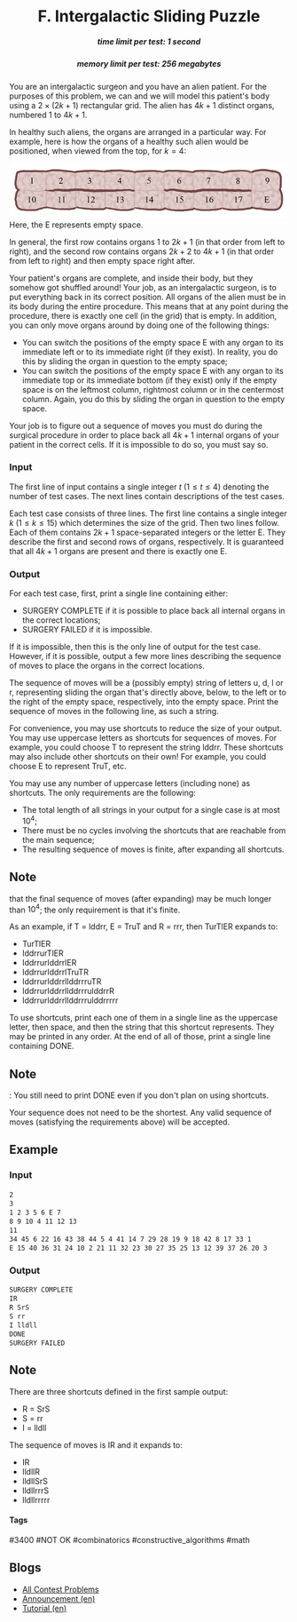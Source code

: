 <h1 style='text-align: center;'> F. Intergalactic Sliding Puzzle</h1>

<h5 style='text-align: center;'>time limit per test: 1 second</h5>
<h5 style='text-align: center;'>memory limit per test: 256 megabytes</h5>

You are an intergalactic surgeon and you have an alien patient. For the purposes of this problem, we can and we will model this patient's body using a $2 \times (2k + 1)$ rectangular grid. The alien has $4k + 1$ distinct organs, numbered $1$ to $4k + 1$.

In healthy such aliens, the organs are arranged in a particular way. For example, here is how the organs of a healthy such alien would be positioned, when viewed from the top, for $k = 4$:

 ![](images/40236c5ec3cfadb3e0a76c1d5f5e8c2a343a993f.png) Here, the E represents empty space. 

In general, the first row contains organs $1$ to $2k + 1$ (in that order from left to right), and the second row contains organs $2k + 2$ to $4k + 1$ (in that order from left to right) and then empty space right after. 

Your patient's organs are complete, and inside their body, but they somehow got shuffled around! Your job, as an intergalactic surgeon, is to put everything back in its correct position. All organs of the alien must be in its body during the entire procedure. This means that at any point during the procedure, there is exactly one cell (in the grid) that is empty. In addition, you can only move organs around by doing one of the following things:

* You can switch the positions of the empty space E with any organ to its immediate left or to its immediate right (if they exist). In reality, you do this by sliding the organ in question to the empty space;
* You can switch the positions of the empty space E with any organ to its immediate top or its immediate bottom (if they exist) only if the empty space is on the leftmost column, rightmost column or in the centermost column. Again, you do this by sliding the organ in question to the empty space.

Your job is to figure out a sequence of moves you must do during the surgical procedure in order to place back all $4k + 1$ internal organs of your patient in the correct cells. If it is impossible to do so, you must say so.

### Input

The first line of input contains a single integer $t$ ($1 \le t \le 4$) denoting the number of test cases. The next lines contain descriptions of the test cases.

Each test case consists of three lines. The first line contains a single integer $k$ ($1 \le k \le 15$) which determines the size of the grid. Then two lines follow. Each of them contains $2k + 1$ space-separated integers or the letter E. They describe the first and second rows of organs, respectively. It is guaranteed that all $4k + 1$ organs are present and there is exactly one E.

### Output

For each test case, first, print a single line containing either:

* SURGERY COMPLETE if it is possible to place back all internal organs in the correct locations;
* SURGERY FAILED if it is impossible.

If it is impossible, then this is the only line of output for the test case. However, if it is possible, output a few more lines describing the sequence of moves to place the organs in the correct locations. 

The sequence of moves will be a (possibly empty) string of letters u, d, l or r, representing sliding the organ that's directly above, below, to the left or to the right of the empty space, respectively, into the empty space. Print the sequence of moves in the following line, as such a string. 

For convenience, you may use shortcuts to reduce the size of your output. You may use uppercase letters as shortcuts for sequences of moves. For example, you could choose T to represent the string lddrr. These shortcuts may also include other shortcuts on their own! For example, you could choose E to represent TruT, etc.

You may use any number of uppercase letters (including none) as shortcuts. The only requirements are the following:

* The total length of all strings in your output for a single case is at most $10^4$;
* There must be no cycles involving the shortcuts that are reachable from the main sequence;
* The resulting sequence of moves is finite, after expanding all shortcuts. 
## Note

 that the final sequence of moves (after expanding) may be much longer than $10^4$; the only requirement is that it's finite.

As an example, if T = lddrr, E = TruT and R = rrr, then TurTlER expands to:

* TurTlER
* lddrrurTlER
* lddrrurlddrrlER
* lddrrurlddrrlTruTR
* lddrrurlddrrllddrrruTR
* lddrrurlddrrllddrrrulddrrR
* lddrrurlddrrllddrrrulddrrrrr

To use shortcuts, print each one of them in a single line as the uppercase letter, then space, and then the string that this shortcut represents. They may be printed in any order. At the end of all of those, print a single line containing DONE. 

## Note

: You still need to print DONE even if you don't plan on using shortcuts.

Your sequence does not need to be the shortest. Any valid sequence of moves (satisfying the requirements above) will be accepted.

## Example

### Input


```text
2
3
1 2 3 5 6 E 7
8 9 10 4 11 12 13
11
34 45 6 22 16 43 38 44 5 4 41 14 7 29 28 19 9 18 42 8 17 33 1
E 15 40 36 31 24 10 2 21 11 32 23 30 27 35 25 13 12 39 37 26 20 3
```
### Output


```text
SURGERY COMPLETE
IR
R SrS
S rr
I lldll
DONE
SURGERY FAILED
```
## Note

There are three shortcuts defined in the first sample output:

* R = SrS
* S = rr
* I = lldll

The sequence of moves is IR and it expands to:

* IR
* lldllR
* lldllSrS
* lldllrrrS
* lldllrrrrr


#### Tags 

#3400 #NOT OK #combinatorics #constructive_algorithms #math 

## Blogs
- [All Contest Problems](../Codeforces_Round_607_(Div._1).md)
- [Announcement (en)](../blogs/Announcement_(en).md)
- [Tutorial (en)](../blogs/Tutorial_(en).md)
